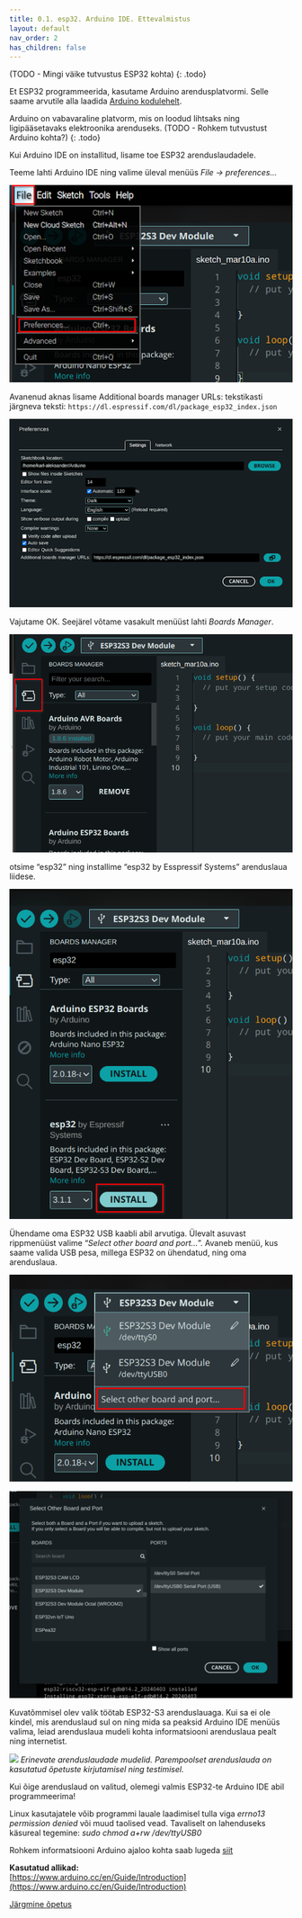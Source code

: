 ```yaml
---
title: 0.1. esp32. Arduino IDE. Ettevalmistus
layout: default
nav_order: 2
has_children: false
---
```

(TODO - Mingi väike tutvustus ESP32 kohta)
{: .todo}

Et ESP32 programmeerida, kasutame Arduino arendusplatvormi. Selle saame arvutile alla laadida [Arduino kodulehelt](https://www.arduino.cc/en/software).

Arduino on vabavaraline platvorm, mis on loodud lihtsaks ning ligipääsetavaks elektroonika arenduseks.
(TODO - Rohkem tutvustust Arduino kohta?)
{: .todo}

Kui Arduino IDE on installitud, lisame toe ESP32 arenduslaudadele.

Teeme lahti Arduino IDE ning valime üleval menüüs *File -> preferences…*

![](./pildid/1.png)

Avanenud aknas lisame Additional boards manager URLs: tekstikasti järgneva teksti:
`https://dl.espressif.com/dl/package_esp32_index.json`

![](./pildid/2.png)

Vajutame OK. Seejärel võtame vasakult menüüst lahti *Boards Manager*.

![](./pildid/3.png)

otsime “esp32” ning installime “esp32 by Esspressif Systems” arenduslaua liidese.

![](./pildid/4.png)

Ühendame oma ESP32 USB kaabli abil arvutiga. Ülevalt asuvast rippmenüüst valime “*Select other board and port…*”. Avaneb menüü, kus saame valida USB pesa, millega ESP32 on ühendatud, ning oma arenduslaua.

![](./pildid/5.png)

![](./pildid/6.png)

Kuvatõmmisel olev valik töötab ESP32-S3 arenduslauaga. Kui sa ei ole kindel, mis arenduslaud sul on ning mida sa peaksid Arduino IDE menüüs valima, leiad arenduslaua mudeli kohta informatsiooni arenduslaua pealt ning internetist.

![](./pildid/7.png)
*Erinevate arenduslaudade mudelid. Parempoolset arenduslauda on kasutatud õpetuste kirjutamisel ning testimisel.*

Kui õige arenduslaud on valitud, olemegi valmis ESP32-te Arduino IDE abil programmeerima!

Linux kasutajatele võib programmi lauale laadimisel tulla viga *errno13 permission denied* või muud taolised vead. Tavaliselt on lahenduseks käsureal tegemine: *sudo chmod a+rw /dev/ttyUSB0* 

Rohkem informatsiooni Arduino ajaloo kohta saab lugeda [siit](https://spectrum.ieee.org/the-making-of-arduino)

**Kasutatud allikad:**  
[https://www.arduino.cc/en/Guide/Introduction](https://www.arduino.cc/en/Guide/Introduction)

[Järgmine õpetus](../node-red-ettevalmistus/)